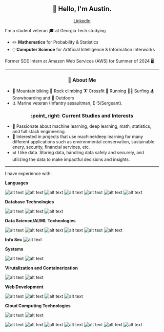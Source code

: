 <h2 align="center">👋 Hello, I'm Austin.</h2>
<p align="center">
  <a href="https://www.linkedin.com/in/austin-b-a525651a7">LinkedIn</a>
</p>

I'm a student veteran 🎓 at Georgia Tech studying
- :pencil2: **Mathematics** for Probability & Statistics
- 🖱️ **Computer Science** for Artificial Intelligence & Information Interworks

Former SDE Intern at Amazon Web Services (AWS) for Summer of 2024 🖥️

-------
<h3 align="center">🍎 About Me</h3>

- :mountain_bicyclist: Mountain biking 🐐 Rock climbing 🏋️ Crossfit :runner: Running 🏄‍♂️ Surfing :snowboarder: Snowboarding and :sunrise_over_mountains: Outdoors
- ⚓ Marine veteran (Infantry assaultman, E-5/Sergeant).

<h3 align="center">:point_right: Current Studies and Interests</h3>

- 🌱 Passionate about machine learning, deep learning, math, statistics, and full stack engineering.
- 🌳 Interested in projects that use machine/deep learning for many different applications such as environmental conservation, sustainable enery, security, financial services, etc.
- 📊 I like data. Storing data, handling data safely and securely, and utilizing the data to make impactful decisions and insights.

---
I have experience with:

**Languages**

![alt text](https://img.shields.io/badge/Python-4776AB?style=for-the-badge&logo=python&logoColor=blue)
![alt text](https://img.shields.io/badge/Java-ED8B00?style=for-the-badge&logo=openjdk&logoColor=blue)
![alt text](https://img.shields.io/badge/C-00599C?style=for-the-badge&logo=c&logoColor=white)
![alt text](https://img.shields.io/badge/Rust-000000?style=for-the-badge&logo=rust&logoColor=white)
![alt text](https://img.shields.io/badge/TypeScript-007ACC?style=for-the-badge&logo=typescript&logoColor=white)
![alt text](https://img.shields.io/badge/C++-00599C?style=for-the-badge&logo=cplusplus&logoColor=white)
![alt text](https://img.shields.io/badge/TeX-008080?style=for-the-badge&logo=latex&logoColor=white)

**Database Technologies**

![alt text](https://img.shields.io/badge/MySQL-4479A1?style=for-the-badge&logo=mysql&logoColor=white)
![alt text](https://img.shields.io/badge/PostgreSQL-4169E1?style=for-the-badge&logo=postgresql&logoColor=white)
![alt text](https://img.shields.io/badge/SQLAlchemy-D71F00?style=for-the-badge&logo=sqlalchemy&logoColor=white)

**Data Science/AI/ML Technologies**

![alt text](https://img.shields.io/badge/PyTorch-EE4C2C?style=for-the-badge&logo=pytorch&logoColor=white)
![alt text](https://img.shields.io/badge/Numpy-777BB4?style=for-the-badge&logo=numpy&logoColor=white)
![alt text](https://img.shields.io/badge/Pandas-150458?style=for-the-badge&logo=pandas&logoColor=white)
![alt text](https://img.shields.io/badge/scikit_learn-F7931E?style=for-the-badge&logo=scikit-learn&logoColor=white)
![alt text](https://img.shields.io/badge/LangChain-1C3C3C?style=for-the-badge&logo=langchain&logoColor=white)
![alt text](https://img.shields.io/badge/SciPy-8CAAE6?style=for-the-badge&logo=scipy&logoColor=white)

**Info Sec**
![alt text](https://img.shields.io/badge/Wireshark-1679A7?style=for-the-badge&logo=wireshark&logoColor=white)


**Systems**

![alt text](https://img.shields.io/badge/Linux-FCC624?style=for-the-badge&logo=linux&logoColor=white)
![alt text](https://img.shields.io/badge/GNU-A42E2B?style=for-the-badge&logo=gnu&logoColor=white)

**Virutalization and Containerization**

![alt text](https://img.shields.io/badge/Docker-2496ED?style=for-the-badge&logo=docker&logoColor=white)
![alt text](https://img.shields.io/badge/VirtualBox-183A61?style=for-the-badge&logo=virtualbox&logoColor=white)

**Web Development**

![alt text](https://img.shields.io/badge/React-61DAFB?style=for-the-badge&logo=react&logoColor=white)
![alt text](https://img.shields.io/badge/Node.js-5FA04E?style=for-the-badge&logo=node.js&logoColor=white)
![alt text](https://img.shields.io/badge/CSS3-1572B6?style=for-the-badge&logo=css3&logoColor=white)
![alt text](https://img.shields.io/badge/HTML-E34F26?style=for-the-badge&logo=html5&logoColor=white)


**Cloud Computing Technologies**

![alt text](https://img.shields.io/badge/AWS-232F3E?style=for-the-badge&logo=amazonwebservices&logoColor=white)
![alt text](https://img.shields.io/badge/Amazon-FF9900?style=for-the-badge&logo=amazon&logoColor=white)

![alt text](https://img.shields.io/badge/Amazon%20DynamoDB-4053D6?style=for-the-badge&logo=amazondynamodb&logoColor=white)
![alt text](https://img.shields.io/badge/Amazon%20S3-569A31?style=for-the-badge&logo=amazons3&logoColor=white)
![alt text](https://img.shields.io/badge/AWS%20Lambda-FF9900?style=for-the-badge&logo=awslambda&logoColor=white)
![alt text](https://img.shields.io/badge/Amazon%20Redshift-8C4FFF?style=for-the-badge&logo=amazonredshift&logoColor=white)
![alt text](https://img.shields.io/badge/Amazon%20IAM-DD344C?style=for-the-badge&logo=amazoniam&logoColor=white)
![alt text](https://img.shields.io/badge/AWS%20Glue-150458?style=for-the-badge&logoColor=white)
![alt text](https://img.shields.io/badge/Amazon%20Cloudwatch-FF4F8B?style=for-the-badge&logo=amazoncloudwatch&logoColor=white)



<!--_
<h3 align="center">:point_right: Languages, Libraries, etc.</h3>

![alt text](https://img.shields.io/badge/-Git-F05032.svg?&style=flat&logo=git&logoColor=white)
![alt text](https://img.shields.io/badge/-MySQL-4479A1.svg?&style=flat&logo=mysql&logoColor=white)
![alt text](https://img.shields.io/badge/-NumPy-013243.svg?&style=flat&logo=numpy&logoColor=white)
![alt text](https://img.shields.io/badge/-Pandas-150458.svg?&style=flat&logo=pandas&logoColor=white)
![alt text](https://img.shields.io/badge/-Python-3776AB.svg?&style=flat&logo=python&logoColor=white)
![alt text](https://img.shields.io/badge/-PyTorch-EE4C2C.svg?&style=flat&logo=pytorch&logoColor=white)
![alt text](https://img.shields.io/badge/-Scikit--learn-F7931E.svg?&style=flat&logo=scikit-learn&logoColor=white)
![alt text](https://img.shields.io/badge/-LangChain-6CBB3C.svg?&style=flat&logo=langchain&logoColor=white)
![alt text](https://img.shields.io/badge/-Java-F7DF1E.svg?&style=flat&logo=javas&logoColor=white)
--->

<!---
AustinTeddyCodes/AustinTeddyCodes is a ✨ special ✨ repository because its `README.md` (this file) appears on your GitHub profile.
You can click the Preview link to take a look at your changes.
--->
